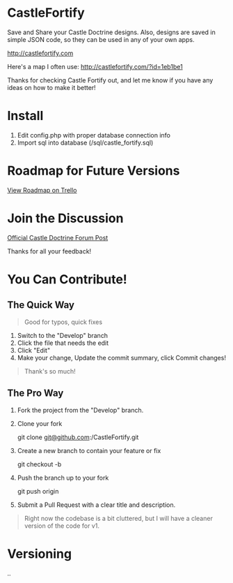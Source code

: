 CastleFortify
=============

Save and Share your Castle Doctrine designs. Also, designs are saved in simple JSON code, so they can be used in any of your own apps. 

http://castlefortify.com

Here's a map I often use:
http://castlefortify.com/?id=1eb1be1

Thanks for checking Castle Fortify out, and let me know if you have any ideas on how to make it better!

# Install

1. Edit config.php with proper database connection info
2. Import sql into database (/sql/castle_fortify.sql)

# Roadmap for Future Versions

[View Roadmap on Trello](https://trello.com/board/castle-fortify/5161a8347040e6623a009092)

# Join the Discussion

[Official Castle Doctrine Forum Post](http://thecastledoctrine.net/forums/viewtopic.php?id=33&p=1)

Thanks for all your feedback!



# You Can Contribute!

## The Quick Way

>   Good for typos, quick fixes 

1. Switch to the "Develop" branch
2. Click the file that needs the edit
3. Click "Edit"
4. Make your change, Update the commit summary, click Commit changes!

>   Thank's so much! 

## The Pro Way

1. Fork the project from the "Develop" branch.
2. Clone your fork 

    git clone git@github.com:<your-username>/CastleFortify.git

3. Create a new branch to contain your feature or fix 

    git checkout -b <new-feature-branch>

4. Push the branch up to your fork 

    git push origin <new-feature-branch>

5. Submit a Pull Request with a clear title and description.
    

>   Right now the codebase is a bit cluttered, but I will have a cleaner version of the code for v1.



# Versioning

  <major>.<minor>.<patch>
